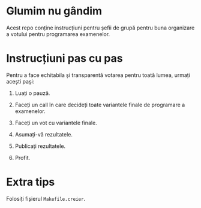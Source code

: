 # Glumim nu gândim
Acest repo conține instrucțiuni pentru șefii de grupă pentru buna organizare a votului pentru programarea examenelor. 

# Instrucțiuni pas cu pas
Pentru a face echitabila și transparentă votarea pentru toată lumea, urmați acești pași:

1. Luați o pauză.

2. Faceți un call în care decideți toate variantele finale de programare a examenelor.

3. Faceți un vot cu variantele finale.

4. Asumați-vă rezultatele.

5. Publicați rezultatele.

6. Profit.

# Extra tips

Folosiți fișierul `Makefile.creier`.